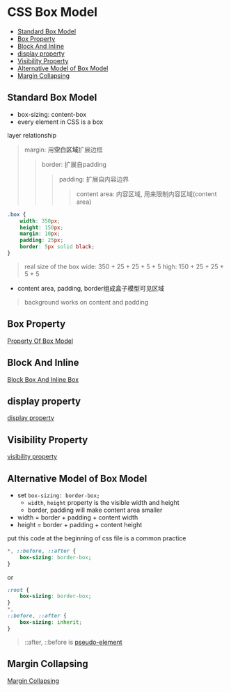 # CSS Box Model

* [Standard Box Model](#standard-box-model)
* [Box Property](#box-property)
* [Block And Inline](#block-and-inline)
* [display property](#display-property)
* [Visibility Property](#visibility-property)
* [Alternative Model of Box Model](#alternative-model-of-box-model)
* [Margin Collapsing](#margin-collapsing)

## Standard Box Model

- box-sizing: content-box
- every element in CSS is a box

layer relationship

> margin: 用**空白区域**扩展边框
>> border: 扩展自padding
>>> padding: 扩展自内容边界
>>>> content area: 内容区域, 用来限制内容区域(content area)

```css
.box {
    width: 350px;
    height: 150px;
    margin: 10px;
    padding: 25px;
    border: 5px solid black;
}
```

> real size of the box
> wide: 350 + 25 + 25 + 5 + 5
> high: 150 + 25 + 25 + 5 + 5

- content area, padding, border组成盒子模型可见区域

> background works on content and padding

## Box Property

[Property Of Box Model](css-box-model-properties.md)

## Block And Inline

[Block Box And Inline Box](css-box-model-sorted.md)

## display property

[display property](css-display.md)

## Visibility Property

[visibility property](css-visibility.md)

## Alternative Model of Box Model

- set `box-sizing: border-box;`
  - `width`, `height` property is the visible width and height
  - border, padding will make content area smaller
- width = border + padding + content width
- height = border + padding + content height

put this code at the beginning of css file is a common practice

```css
*, ::before, ::after {
    box-sizing: border-box;
}
```

or

```css
:root {
    box-sizing: border-box;
}
*,
::before, ::after {
    box-sizing: inherit;
}
```
> ::after, ::before is [pseudo-element](css-selector.md#pseudo-element-selector)

## Margin Collapsing

[Margin Collapsing](css-mastering-margin-collapsing.md)